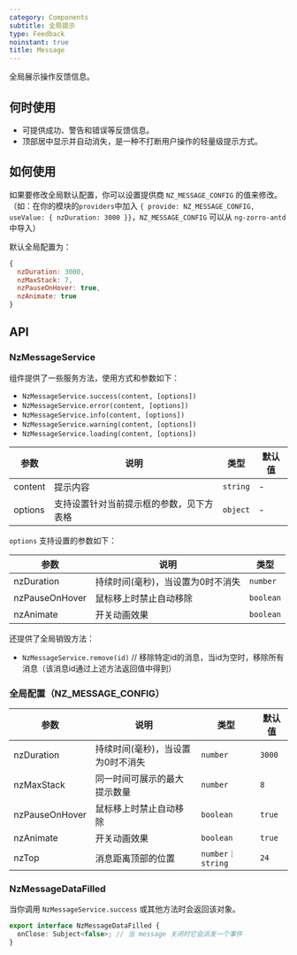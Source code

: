 ```yaml
---
category: Components
subtitle: 全局提示
type: Feedback
noinstant: true
title: Message
---
```


全局展示操作反馈信息。

## 何时使用

- 可提供成功、警告和错误等反馈信息。
- 顶部居中显示并自动消失，是一种不打断用户操作的轻量级提示方式。

## 如何使用

如果要修改全局默认配置，你可以设置提供商 `NZ_MESSAGE_CONFIG` 的值来修改。
（如：在你的模块的`providers`中加入 `{ provide: NZ_MESSAGE_CONFIG, useValue: { nzDuration: 3000 }}`，`NZ_MESSAGE_CONFIG` 可以从 `ng-zorro-antd` 中导入）

默认全局配置为：
```js
{
  nzDuration: 3000,
  nzMaxStack: 7,
  nzPauseOnHover: true,
  nzAnimate: true
}
```

## API

### NzMessageService

组件提供了一些服务方法，使用方式和参数如下：

- `NzMessageService.success(content, [options])`
- `NzMessageService.error(content, [options])`
- `NzMessageService.info(content, [options])`
- `NzMessageService.warning(content, [options])`
- `NzMessageService.loading(content, [options])`

| 参数 | 说明 | 类型 | 默认值 |
| --- | --- | --- | --- |
| content | 提示内容 | `string` | - |
| options | 支持设置针对当前提示框的参数，见下方表格 | `object` | - |

`options` 支持设置的参数如下：

| 参数 | 说明 | 类型 |
| --- | --- | --- |
| nzDuration | 持续时间(毫秒)，当设置为0时不消失 | `number` |
| nzPauseOnHover | 鼠标移上时禁止自动移除 | `boolean` |
| nzAnimate | 开关动画效果 | `boolean` |

还提供了全局销毁方法：

- `NzMessageService.remove(id)` // 移除特定id的消息，当id为空时，移除所有消息（该消息id通过上述方法返回值中得到）

### 全局配置（NZ_MESSAGE_CONFIG）

| 参数 | 说明 | 类型 | 默认值 |
| --- | --- | --- | --- |
| nzDuration | 持续时间(毫秒)，当设置为0时不消失 | `number` | `3000` |
| nzMaxStack | 同一时间可展示的最大提示数量 | `number` | `8` |
| nzPauseOnHover | 鼠标移上时禁止自动移除 | `boolean` | `true` |
| nzAnimate | 开关动画效果 | `boolean` | `true` |
| nzTop | 消息距离顶部的位置 | `number｜string` | `24` |

### NzMessageDataFilled

当你调用 `NzMessageService.success` 或其他方法时会返回该对象。

```ts
export interface NzMessageDataFilled {
  onClose: Subject<false>; // 当 message 关闭时它会派发一个事件
}
```
